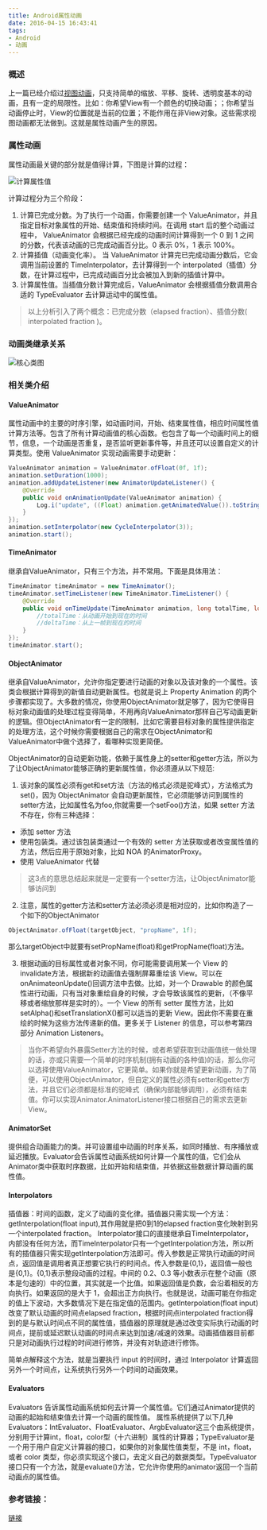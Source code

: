 ```yaml
---
title: Android属性动画
date: 2016-04-15 16:43:41
tags:
- Android
- 动画
---
```


### 概述

上一篇已经介绍过[视图动画](http://zzx2016.github.io/2016/03/31/Android%E8%A7%86%E5%9B%BE%E5%8A%A8%E7%94%BB/)，只支持简单的缩放、平移、旋转、透明度基本的动画，且有一定的局限性。比如：你希望View有一个颜色的切换动画；；你希望当动画停止时，View的位置就是当前的位置；不能作用在非View对象。这些需求视图动画都无法做到。这就是属性动画产生的原因。

<!--more-->

### 属性动画

属性动画最关键的部分就是值得计算，下图是计算的过程：

![计算属性值](http://7q5ctm.com1.z0.glb.clouddn.com/%E5%B1%9E%E6%80%A7%E5%8A%A8%E7%94%BB-1.png)

计算过程分为三个阶段：

1. 计算已完成分数。为了执行一个动画，你需要创建一个 ValueAnimator，并且指定目标对象属性的开始、结束值和持续时间。在调用 start 后的整个动画过程中， ValueAnimator 会根据已经完成的动画时间计算得到一个 0 到 1 之间的分数，代表该动画的已完成动画百分比。0 表示 0%，1 表示 100%。
2. 计算插值（动画变化率）。 当 ValueAnimator 计算完已完成动画分数后，它会调用当前设置的 TimeInterpolator，去计算得到一个 interpolated（插值）分数，在计算过程中，已完成动画百分比会被加入到新的插值计算中。
3. 计算属性值。当插值分数计算完成后，ValueAnimator 会根据插值分数调用合适的 TypeEvaluator 去计算运动中的属性值。

>以上分析引入了两个概念：已完成分数（elapsed fraction）、插值分数( interpolated fraction )。

### 动画类继承关系

![核心类图](http://7q5ctm.com1.z0.glb.clouddn.com/%E5%B1%9E%E6%80%A7%E5%8A%A8%E7%94%BB-2.png)

### 相关类介绍

#### ValueAnimator

属性动画中的主要的时序引擎，如动画时间，开始、结束属性值，相应时间属性值计算方法等。包含了所有计算动画值的核心函数。也包含了每一个动画时间上的细节，信息，一个动画是否重复，是否监听更新事件等，并且还可以设置自定义的计算类型。使用 ValueAnimator 实现动画需要手动更新：

```Java
ValueAnimator animation = ValueAnimator.ofFloat(0f, 1f);
animation.setDuration(1000);
animation.addUpdateListener(new AnimatorUpdateListener() {
    @Override
    public void onAnimationUpdate(ValueAnimator animation) {
        Log.i("update", ((Float) animation.getAnimatedValue()).toString());
    }
});
animation.setInterpolator(new CycleInterpolator(3));
animation.start();
```

#### TimeAnimator

继承自ValueAnimator，只有三个方法，并不常用。下面是具体用法：

```Java
TimeAnimator timeAnimator = new TimeAnimator();
timeAnimator.setTimeListener(new TimeAnimator.TimeListener() {
    @Override
    public void onTimeUpdate(TimeAnimator animation, long totalTime, long deltaTime) {
        //totalTime：从动画开始到现在的时间
        //deltaTime：从上一帧到现在的时间
    }
});
timeAnimator.start();
```

#### ObjectAnimator

继承自ValueAnimator，允许你指定要进行动画的对象以及该对象的一个属性。该类会根据计算得到的新值自动更新属性。也就是说上 Property Animation 的两个步骤都实现了。大多数的情况，你使用ObjectAnimator就足够了，因为它使得目标对象动画值的处理过程变得简单，不用再向ValueAnimator那样自己写动画更新的逻辑。但ObjectAnimator有一定的限制，比如它需要目标对象的属性提供指定的处理方法，这个时候你需要根据自己的需求在ObjectAnimator和ValueAnimator中做个选择了，看哪种实现更简便。

ObjectAnimator的自动更新功能，依赖于属性身上的setter和getter方法，所以为了让ObjectAnimator能够正确的更新属性值，你必须遵从以下规范:

1. 该对象的属性必须有get和set方法（方法的格式必须是驼峰式），方法格式为 set()，因为 ObjectAnimator 会自动更新属性，它必须能够访问到属性的setter方法，比如属性名为foo,你就需要一个setFoo()方法，如果 setter 方法不存在，你有三种选择：
  - 添加 setter 方法
  - 使用包装类。通过该包装类通过一个有效的 setter 方法获取或者改变属性值的方法，然后应用于原始对象，比如 NOA 的AnimatorProxy。
  - 使用 ValueAnimator 代替

  >这3点的意思总结起来就是一定要有一个setter方法，让ObjectAnimator能够访问到

2. 注意，属性的getter方法和setter方法必须必须是相对应的，比如你构造了一个如下的ObjectAnimator
  ```Java
  ObjectAnimator.ofFloat(targetObject, "propName", 1f);
  ```
  那么targetObject中就要有setPropName(float)和getPropName(float)方法。

3. 根据动画的目标属性或者对象不同，你可能需要调用某一个 View 的invalidate方法，根据新的动画值去强制屏幕重绘该 View。可以在onAnimateonUpdate()回调方法中去做。比如，对一个 Drawable 的颜色属性进行动画，只有当对象重绘自身的时候，才会导致该属性的更新，（不像平移或者缩放那样是实时的）。一个 View 的所有 setter 属性方法，比如setAlpha()和setTranslationX()都可以适当的更新 View。因此你不需要在重绘的时候为这些方法传递新的值。更多关于 Listener 的信息，可以参考第四部分 Animation Listeners。

  >当你不希望向外暴露Setter方法的时候，或者希望获取到动画值统一做处理的话，亦或只需要一个简单的时序机制(拥有动画的各种值)的话，那么你可以选择使用ValueAnimator，它更简单。如果你就是希望更新动画，为了简便，可以使用ObjectAnimator，但自定义的属性必须有setter和getter方法，并且它们必须都是标准的驼峰式（确保内部能够调用），必须有结束值。你可以实现Animator.AnimatorListener接口根据自己的需求去更新 View。

#### AnimatorSet

提供组合动画能力的类。并可设置组中动画的时序关系，如同时播放、有序播放或延迟播放。Evaluator会告诉属性动画系统如何计算一个属性的值，它们会从Animator类中获取时序数据，比如开始和结束值，并依据这些数据计算动画的属性值。

#### Interpolators

插值器：时间的函数，定义了动画的变化律。插值器只需实现一个方法：getInterpolation(float input),其作用就是把0到1的elapsed fraction变化映射到另一个interpolated fraction。 Interpolator接口的直接继承自TimeInterpolator，内部没有任何方法，而TimeInterpolator只有一个getInterpolation方法，所以所有的插值器只需实现getInterpolation方法即可。传入参数是正常执行动画的时间点，返回值是调用者真正想要它执行的时间点。传入参数是{0,1}，返回值一般也是{0,1}。{0,1}表示整段动画的过程。中间的 0.2、0.3 等小数表示在整个动画（原本是匀速的）中的位置，其实就是一个比值。如果返回值是负数，会沿着相反的方向执行。如果返回的是大于 1，会超出正方向执行。也就是说，动画可能在你指定的值上下波动，大多数情况下是在指定值的范围内。getInterpolation(float input)改变了默认动画的时间点elapsed fraction，根据时间点interpolated fraction得到的是与默认时间点不同的属性值，插值器的原理就是通过改变实际执行动画的时间点，提前或延迟默认动画的时间点来达到加速/减速的效果。动画插值器目前都只是对动画执行过程的时间进行修饰，并没有对轨迹进行修饰。

简单点解释这个方法，就是当要执行 input 的时间时，通过 Interpolator 计算返回另外一个时间点，让系统执行另外一个时间的动画效果。

#### Evaluators

Evaluators 告诉属性动画系统如何去计算一个属性值。它们通过Animator提供的动画的起始和结束值去计算一个动画的属性值。 属性系统提供了以下几种 Evaluators：IntEvaluator、FloatEvaluator、ArgbEvaluator这三个由系统提供，分别用于计算int，float，color型（十六进制）属性的计算器；TypeEvaluator是一个用于用户自定义计算器的接口，如果你的对象属性值类型，不是 int，float，或者 color 类型，你必须实现这个接口，去定义自己的数据类型。TypeEvaluator接口只有一个方法，就是evaluate()方法，它允许你使用的animator返回一个当前动画点的属性值。

### 参考链接：
[链接](http://a.codekk.com/detail/Android/lightSky/%E5%85%AC%E5%85%B1%E6%8A%80%E6%9C%AF%E7%82%B9%E4%B9%8B%20Android%20%E5%8A%A8%E7%94%BB%E5%9F%BA%E7%A1%80)
